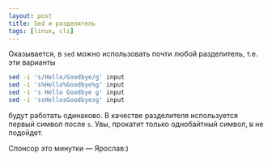 ```yaml
---
layout: post
title: Sed и разделитель
tags: [linux, cli]
---
```

Оказывается, в `sed` можно использовать почти любой разделитель, т.е. эти варианты
```sh
sed -i 's/Hello/Goodbye/g' input
sed -i 's%Hello%Goodbye%g' input
sed -i 's Hello Goodbye g' input
sed -i 'ssHellosGoodbyesg' input
```
будут работать одинаково. В качестве разделителя используется первый символ после `s`. Увы, прокатит только однобайтный символ, `Ы` не подойдет.

Спонсор это минутки — Ярослав:)

